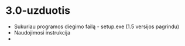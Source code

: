 # 3.0-uzduotis
* Sukuriau programos diegimo failą - setup.exe  (1.5 versijos pagrindu)
* Naudojimosi instrukcija
* 
